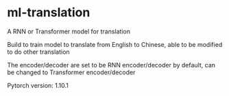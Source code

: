 # ml-translation
A RNN or Transformer model for translation

Build to train model to translate from English to Chinese, 
able to be modified to do other translation

The encoder/decoder are set to be RNN encoder/decoder by default, can be changed to Transformer encoder/decoder

Pytorch version: 1.10.1
